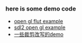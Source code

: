 ### here is some demo code
* [open gl flut example](opengl_flut_example.md)
* [sdl2 open gl example](sdl2_opengl.md)
* [一些裁剪改写的demo](https://github.com/jinjiacun123/jemulator)